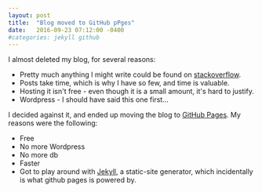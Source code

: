 ```yaml
---
layout: post
title:  "Blog moved to GitHub pPges"
date:   2016-09-23 07:12:00 -0400
#categories: jekyll github
---
```


I almost deleted my blog, for several reasons:

- Pretty much anything I might write could be found on [stackoverflow](http://stackoverflow.com).
- Posts take time, which is why I have so few, and time is valuable.
- Hosting it isn't free - even though it is a small amount, it's hard to justify.
- Wordpress - I should have said this one first...

I decided against it, and ended up moving the blog to [GitHub Pages](https://pages.github.com/). My reasons were the following:

- Free
- No more Wordpress
- No more db
- Faster
- Got to play around with [Jekyll](https://jekyllrb.com/), a static-site generator, which incidentally is what github pages is powered by.
